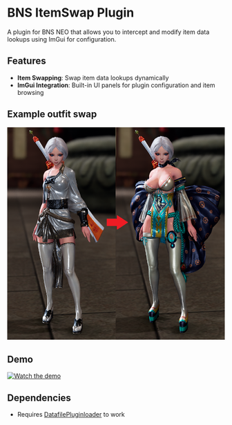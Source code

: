 # BNS ItemSwap Plugin

A plugin for BNS NEO that allows you to intercept and modify item data lookups using ImGui for configuration.

## Features

- **Item Swapping**: Swap item data lookups dynamically
- **ImGui Integration**: Built-in UI panels for plugin configuration and item browsing

## Example outfit swap
<img src="example.png" alt="Example Image" width="600">


## Demo
[![Watch the demo](https://img.youtube.com/vi/FNsMJbJlf4A/hqdefault.jpg)](https://www.youtube.com/watch?v=FNsMJbJlf4A)

## Dependencies
- Requires [DatafilePluginloader](https://github.com/leanleon93/BnsPlugin_DatafilePluginloader) to work

